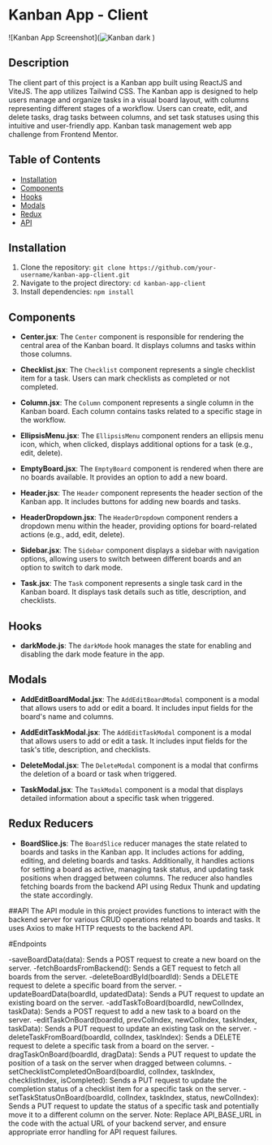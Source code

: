 # Kanban App - Client

![Kanban App Screenshot](![Kanban dark](https://github.com/Alexandre-ead-dev/Kanban/assets/94064067/1192df46-7efe-42d1-b7e0-45fd03cc2da8)
) <!-- Replace with your actual screenshot -->

## Description

The client part of this project is a Kanban app built using ReactJS and ViteJS. The app utilizes Tailwind CSS. The Kanban app is designed to help users manage and organize tasks in a visual board layout, with columns representing different stages of a workflow. Users can create, edit, and delete tasks, drag tasks between columns, and set task statuses using this intuitive and user-friendly app. Kanban task management web app challenge from Frontend Mentor.

## Table of Contents

- [Installation](#installation)
- [Components](#components)
- [Hooks](#hooks)
- [Modals](#modals)
- [Redux](#redux)
- [API](#api)

## Installation

1. Clone the repository: `git clone https://github.com/your-username/kanban-app-client.git`
2. Navigate to the project directory: `cd kanban-app-client`
3. Install dependencies: `npm install`

## Components

- **Center.jsx**: The `Center` component is responsible for rendering the central area of the Kanban board. It displays columns and tasks within those columns.

- **Checklist.jsx**: The `Checklist` component represents a single checklist item for a task. Users can mark checklists as completed or not completed.

- **Column.jsx**: The `Column` component represents a single column in the Kanban board. Each column contains tasks related to a specific stage in the workflow.

- **EllipsisMenu.jsx**: The `EllipsisMenu` component renders an ellipsis menu icon, which, when clicked, displays additional options for a task (e.g., edit, delete).

- **EmptyBoard.jsx**: The `EmptyBoard` component is rendered when there are no boards available. It provides an option to add a new board.

- **Header.jsx**: The `Header` component represents the header section of the Kanban app. It includes buttons for adding new boards and tasks.

- **HeaderDropdown.jsx**: The `HeaderDropdown` component renders a dropdown menu within the header, providing options for board-related actions (e.g., add, edit, delete).

- **Sidebar.jsx**: The `Sidebar` component displays a sidebar with navigation options, allowing users to switch between different boards and an option to switch to dark mode.

- **Task.jsx**: The `Task` component represents a single task card in the Kanban board. It displays task details such as title, description, and checklists.

## Hooks

- **darkMode.js**: The `darkMode` hook manages the state for enabling and disabling the dark mode feature in the app.

## Modals

- **AddEditBoardModal.jsx**: The `AddEditBoardModal` component is a modal that allows users to add or edit a board. It includes input fields for the board's name and columns.

- **AddEditTaskModal.jsx**: The `AddEditTaskModal` component is a modal that allows users to add or edit a task. It includes input fields for the task's title, description, and checklists.

- **DeleteModal.jsx**: The `DeleteModal` component is a modal that confirms the deletion of a board or task when triggered.

- **TaskModal.jsx**: The `TaskModal` component is a modal that displays detailed information about a specific task when triggered.

## Redux Reducers

- **BoardSlice.js**: The `BoardSlice` reducer manages the state related to boards and tasks in the Kanban app. It includes actions for adding, editing, and deleting boards and tasks. Additionally, it handles actions for setting a board as active, managing task status, and updating task positions when dragged between columns. The reducer also handles fetching boards from the backend API using Redux Thunk and updating the state accordingly.

##API
The API module in this project provides functions to interact with the backend server for various CRUD operations related to boards and tasks. It uses Axios to make HTTP requests to the backend API.

#Endpoints

-saveBoardData(data): Sends a POST request to create a new board on the server.
-fetchBoardsFromBackend(): Sends a GET request to fetch all boards from the server.
-deleteBoardById(boardId): Sends a DELETE request to delete a specific board from the server.
-updateBoardData(boardId, updatedData): Sends a PUT request to update an existing board on the server.
-addTaskToBoard(boardId, newColIndex, taskData): Sends a POST request to add a new task to a board on the server.
-editTaskOnBoard(boardId, prevColIndex, newColIndex, taskIndex, taskData): Sends a PUT request to update an existing task on the server.
-deleteTaskFromBoard(boardId, colIndex, taskIndex): Sends a DELETE request to delete a specific task from a board on the server.
-dragTaskOnBoard(boardId, dragData): Sends a PUT request to update the position of a task on the server when dragged between columns.
-setChecklistCompletedOnBoard(boardId, colIndex, taskIndex, checklistIndex, isCompleted): Sends a PUT request to update the completion status of a checklist item for a specific task on the server.
-setTaskStatusOnBoard(boardId, colIndex, taskIndex, status, newColIndex): Sends a PUT request to update the status of a specific task and potentially move it to a different column on the server.
Note: Replace API_BASE_URL in the code with the actual URL of your backend server, and ensure appropriate error handling for API request failures.






